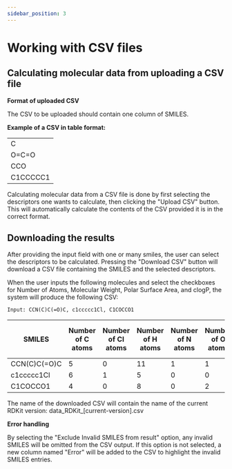```yaml
---
sidebar_position: 3
---
```


# Working with CSV files

## Calculating molecular data from uploading a CSV file

**Format of uploaded CSV**

The CSV to be uploaded should contain one column of SMILES. 

**Example of a CSV in table format:**

|           |
|-----------|
| C         |
| O=C=O     |
| CCO       |
| C1CCCCC1  |

Calculating molecular data from a CSV file is done by first selecting the descriptors one wants to calculate, then clicking the "Upload CSV" button. This will automatically calculate the contents of the CSV provided it is in the correct format. 

## Downloading the results

After providing the input field with one or many smiles, the user can select the descriptors to be calculated. Pressing the "Download CSV" button will download a CSV file containing the SMILES and the selected descriptors.

When the user inputs the following molecules and select the checkboxes for Number of Atoms, Molecular Weight, Polar Surface Area, and clogP, the system will produce the following CSV:

`Input: CCN(C)C(=O)C, c1ccccc1Cl, C1COCCO1`


| SMILES          | Number of C atoms | Number of Cl atoms | Number of H atoms | Number of N atoms | Number of O atoms | Number of atoms total | MolecularWeight  | PSA                  | clogP                  |
|-----------------|-------------------|--------------------|-------------------|-------------------|-------------------|-----------------------|------------------|----------------------|------------------------|
| CCN(C)C(=O)C    | 5                 | 0                  | 11                | 1                 | 1                 | 18                    | 101.084063972     | 20.31                | 0.4846                 |
| c1ccccc1Cl      | 6                 | 1                  | 5                 | 0                 | 0                 | 12                    | 112.00797784      | 0.0                  | 2.34                   |
| C1COCCO1        | 4                 | 0                  | 8                 | 0                 | 2                 | 14                    | 88.052429496      | 18.46                | 0.0332                 |



The name of the downloaded CSV will contain the name of the current RDKit version: data_RDKit_[current-version].csv

**Error handling**

By selecting the "Exclude Invalid SMILES from result" option, any invalid SMILES will be omitted from the CSV output. If this option is not selected, a new column named "Error" will be added to the CSV to highlight the invalid SMILES entries. 
